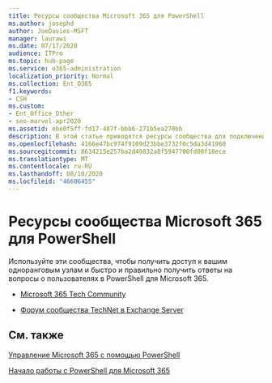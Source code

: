 ```yaml
---
title: Ресурсы сообщества Microsoft 365 для PowerShell
ms.author: josephd
author: JoeDavies-MSFT
manager: laurawi
ms.date: 07/17/2020
audience: ITPro
ms.topic: hub-page
ms.service: o365-administration
localization_priority: Normal
ms.collection: Ent_O365
f1.keywords:
- CSH
ms.custom:
- Ent_Office_Other
- seo-marvel-apr2020
ms.assetid: ebe0f5ff-fd17-487f-bbb6-271b5ea270bb
description: В этой статье приводятся ресурсы сообщества для подключения к одноранговым узлам и получения справки по PowerShell для Microsoft 365.
ms.openlocfilehash: 4166e47bc974f9109d23bbe3732f0c5da3d41960
ms.sourcegitcommit: 8634215e257ba2d49832a8f5947700fd00f18ece
ms.translationtype: MT
ms.contentlocale: ru-RU
ms.lasthandoff: 08/10/2020
ms.locfileid: "46606455"
---
```

# <a name="microsoft-365-community-resources-for-powershell"></a>Ресурсы сообщества Microsoft 365 для PowerShell

Используйте эти сообщества, чтобы получить доступ к вашим одноранговым узлам и быстро и правильно получить ответы на вопросы о пользователях в PowerShell для Microsoft 365. 
  
- [Microsoft 365 Tech Community](https://techcommunity.microsoft.com/t5/microsoft-365/ct-p/microsoft365)
    
- [Форум сообщества TechNet в Exchange Server](https://social.technet.microsoft.com/Forums/exchange/home?forum=exchangesvrgeneral)
    
## <a name="see-also"></a>См. также

[Управление Microsoft 365 с помощью PowerShell](manage-office-365-with-office-365-powershell.md)
  
[Начало работы с PowerShell для Microsoft 365](getting-started-with-office-365-powershell.md)

